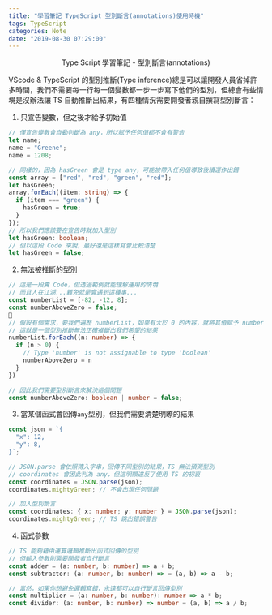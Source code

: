 ```yaml
---
title: "學習筆記 TypeScript 型別斷言(annotations)使用時機"
tags: TypeScript
categories: Note
date: "2019-08-30 07:29:00"
---
```


<center>Type Script 學習筆記 - 型別斷言(annotations)</center>

<!-- more -->

VScode & TypeScript 的型別推斷(Type inference)總是可以讓開發人員省掉許多時間，我們不需要每一行每一個變數都一步一步寫下他們的型別，但總會有些情境是沒辦法讓 TS 自動推斷出結果，有四種情況需要開發者親自撰寫型別斷言：

1. 只宣告變數，但之後才給予初始值

```ts
// 僅宣告變數會自動判斷為 any，所以賦予任何值都不會有警告
let name;
name = "Greene";
name = 1208;

// 同樣的，因為 hasGreen 會是 type any，可能被帶入任何值導致後續運作出錯
const array = ["red", "red", "green", "red"];
let hasGreen;
array.forEach((item: string) => {
  if (item === "green") {
    hasGreen = true;
  }
});
// 所以我們應該要在宣告時就加入型別
let hasGreen: boolean;
// 但以這段 Code 來說，最好還是這樣寫會比較清楚
let hasGreen = false;
```

2. 無法被推斷的型別

```ts
// 這是一段糞 Code，但透過範例就能理解運用的情境
// 而且人在江湖...難免就是會遇到這種事...
const numberList = [-82, -12, 8];
const numberAboveZero = false;

// 假設有個需求，要我們遍歷 numberList，如果有大於 0 的內容，就將其值賦予 numberAboveZero
// 這就是一個型別推斷無法正確推斷出我們希望的結果
numberList.forEach((n: number) => {
  if (n > 0) {
    // Type 'number' is not assignable to type 'boolean'
    numberAboveZero = n
  }
})

// 因此我們需要型別斷言來解決這個問題
const numberAboveZero: boolean | number = false;
```

3. 當某個函式會回傳`any`型別，但我們需要清楚明瞭的結果

```ts
const json = `{
  "x": 12,
  "y": 8,
}`;

// JSON.parse 會依照傳入字串，回傳不同型別的結果，TS 無法預測型別
// coordinates 會因此判為 any，但這明顯違反了使用 TS 的初衷
const coordinates = JSON.parse(json);
coordinates.mightyGreen; // 不會出現任何問題

// 加入型別斷言
const coordinates: { x: number; y: number } = JSON.parse(json);
coordinates.mightyGreen; // TS 跳出錯誤警告
```

4. 函式參數

```ts
// TS 能夠藉由運算邏輯推斷出函式回傳的型別
// 但輸入參數則需要開發者自行斷言
const adder = (a: number, b: number) => a + b;
const subtractor: (a: number, b: number) => = (a, b) => a - b;

// 當然，如果你想避免邏輯寫錯，永遠都可以自行斷言回傳型別
const multiplier = (a: number, b: number): number => a * b;
const divider: (a: number, b: number) => number = (a, b) => a / b;
```

